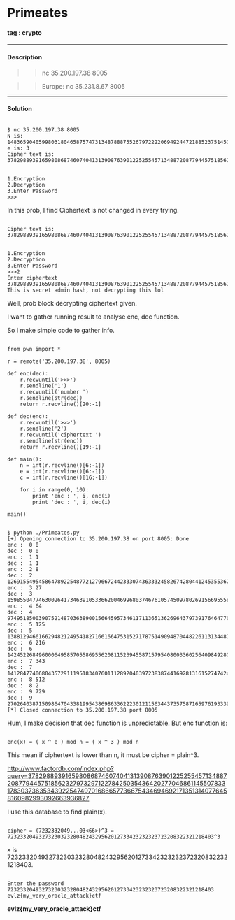 # **Primeates**

#### tag : crypto

-----------------------------------------------

#### Description

>>nc 35.200.197.38 8005

>>Europe: nc 35.231.8.67 8005

-----------------------------------------------

#### Solution

~~~

$ nc 35.200.197.38 8005
N is: 1483659040599803180465875747313487888755267972222069492447218852375145009089414954949436900286777768663826624034466040628427636845590840687367178740259350429928510371398292821983019234722021429112987528087543422680901688962649254502822661585755452018815891449149421962053158133900908076111001712841076289984980172645934381029021283997952281954862929155052680569028356963432716905810189565677209832513473653930443259204106549701621476868216781987138672677381900627
e is: 3
Cipher text is: 378298893916598086874607404131390876390122525545713488720877944575185623279732971227842503543642027704686114550783317830373635343922547497016866577366754346946921713513140776458160982993092663936827


1.Encryption
2.Decryption
3.Enter Password
>>>

~~~

In this prob, I find Ciphertext is not changed in every trying.

~~~

Cipher text is: 378298893916598086874607404131390876390122525545713488720877944575185623279732971227842503543642027704686114550783317830373635343922547497016866577366754346946921713513140776458160982993092663936827


1.Encryption
2.Decryption
3.Enter Password
>>>2
Enter ciphertext 378298893916598086874607404131390876390122525545713488720877944575185623279732971227842503543642027704686114550783317830373635343922547497016866577366754346946921713513140776458160982993092663936827
This is secret admin hash, not decrypting this lol

~~~

Well, prob block decrypting ciphertext given.

I want to gather running result to analyse enc, dec function.

So I make simple code to gather info.

~~~

from pwn import *

r = remote('35.200.197.38', 8005)

def enc(dec):
	r.recvuntil('>>>')
	r.sendline('1')
	r.recvuntil('number ')
	r.sendline(str(dec))
	return r.recvline()[20:-1]

def dec(enc):
	r.recvuntil('>>>')
	r.sendline('2')
	r.recvuntil('ciphertext ')
	r.sendline(str(enc))
	return r.recvline()[19:-1]

def main():
	n = int(r.recvline()[6:-1])
	e = int(r.recvline()[6:-1])
	c = int(r.recvline()[16:-1])

	for i in range(0, 10):
		print 'enc : ', i, enc(i)
		print 'dec : ', i, dec(i)

main()

~~~

~~~

$ python ./Primeates.py
[+] Opening connection to 35.200.197.38 on port 8005: Done
enc :  0 0
dec :  0 0
enc :  1 1
dec :  1 1
enc :  2 8
dec :  2 1269155495458647892254877212796672442333074363332458267428044124535536204581296352462420829819271523060559659367554375372001225083277895276940319547419742360596496788536590711125501144031593576571297000500654001642649340698090355464697480727197072836264810411091970472418414780232630457669067425059025946488327675244158137598447274369853435527832640581183984100560388142766268043520655361627663669744372432024308662358479777263185806509528595158773092112057385941
enc :  3 27
dec :  3 1598550477463002641734639105336620046996803746761057450978026915669555898182435732717025606834805996882220627797875559954811402598989460753456737500874143422029761477391789012906416487424904111565695112555772320421608119550828759338420148802989804282355167039683276573226858380158249391848748601707536430077614412255903116395942423197930723510137466870505382138923245629139550097001853542446531590515460412756819279012161684497315267974356029313387943792947127748
enc :  4 64
dec :  4 974951850039075214870363890015664595734611711365136269643797391764647763016475337036218924961738812423611573901857269457020515880972811410929766158427867225816761533236413355015836716268675189921723854668239014954908854136061670333530425820746318095231528294106277193354338738793286265974865684705969217142446860812002683681580965865876072264845847729207482477555186666898646836157115923158927943656755526170216135162544297983757179353617243124138542974184911594
enc :  5 125
dec :  5 1388129466166294821249541827166166475315271787514909487044822611313448704000051869880006453926187292567063986107594381916761561587250720573020277993686429238668978118462278509828255162123120819761709640810499579582873439573568112028868595083723982225516160397732752371725319689398133865226155881623713395552810151710090026885735646781401645982100733283897857108121444244600027040865982005272117139883053295904236622181353874527618376474548065913499639480168038274
enc :  6 216
dec :  6 1424522684960006495857055869556208115239455871579540800336025640984928058141425748287781416479791643161335502722241498799490786905167584282935626775648205117259376416637579724792891368850632937892151702767562878721800911614352891880383657900294659844625130146786086749792374642191911720062449461041624744590423220680827055988534165990512610017557237277629367331376880119890408391995875211851583766431244492667916461590288208066881422824435175875229282283998482563
enc :  7 343
dec :  7 141284774068043572911195183407601112892040397238387441692813161527474249891688789818656217252341687974683235550869380613002671442092287152432164518811129761430792354731526783267385688478857317334642958831856879126521393242105382448515067420237523134641037235241278070017162173101027565205134904807807762293409541231191802156960730580622880762120629579877011743655956166655574084662593598258349588509857566480295193812550455415083304115130822130828305255165433358
enc :  8 512
dec :  8 2
enc :  9 729
dec :  9 270264038715098647043381995438698633622230121156344373575871659761933393966059063948934532160926054353288870798924764489187841996582235278722646054394449285572839255010731497977397142656506119928130092765752250952995092643433459725012991645054817605261157076634687084864019384477912593094674812068499055528147153758624891934541962520057108618595461546092051601988093017769688152958023523571504137288828822309650648143288066089338139206364737318394338435595053226
[*] Closed connection to 35.200.197.38 port 8005

~~~

Hum, I make decision that dec function is unpredictable. But enc function is:

~~~

enc(x) = ( x ^ e ) mod n = ( x ^ 3 ) mod n

~~~

This mean if ciphertext is lower than n, it must be cipher = plain^3.

http://www.factordb.com/index.php?query=378298893916598086874607404131390876390122525545713488720877944575185623279732971227842503543642027704686114550783317830373635343922547497016866577366754346946921713513140776458160982993092663936827

I use this database to find plain(x).

~~~

cipher = (7232332049...03<66>)^3 = 723233204932732303232804824329562012733423232323723208322321218403^3

~~~

x is 723233204932732303232804824329562012733423232323723208322321218403.

~~~

Enter the password 723233204932732303232804824329562012733423232323723208322321218403
evlz{my_very_oracle_attack}ctf

~~~

**evlz{my_very_oracle_attack}ctf**
